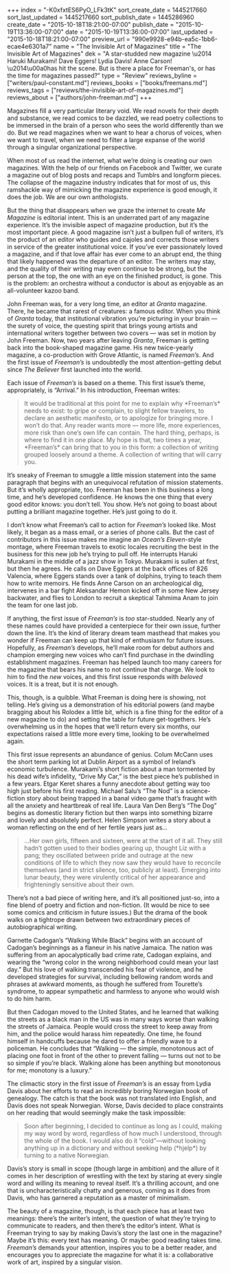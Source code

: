 +++
index = "-K0xfxtES6PyO_LFk3tK"
sort_create_date = 1445217660
sort_last_updated = 1445217660
sort_publish_date = 1445286960
create_date = "2015-10-18T18:21:00-07:00"
publish_date = "2015-10-19T13:36:00-07:00"
date = "2015-10-19T13:36:00-07:00"
last_updated = "2015-10-18T18:21:00-07:00"
preview_url = "990e9928-e94b-ea5c-1bb6-ecae4e6301a7"
name = "The Invisible Art of Magazines"
title = "The Invisible Art of Magazines"
dek = "A star-studded new magazine \u2014 Haruki Murakami! Dave Eggers! Lydia Davis! Anne Carson! \u2014\u00a0has hit the scene. But is there a place for Freeman's, or has the time for magazines passed?"
type = "Review"
reviews_byline = ["writers/paul-constant.md"]
reviews_books = ["books/freemans.md"]
reviews_tags = ["reviews/the-invisible-art-of-magazines.md"]
reviews_about = ["authors/john-freeman.md"]
+++

Magazines fill a very particular literary void. We read novels for their depth and substance, we read comics to be dazzled, we read poetry collections to be immersed in the brain of a person who sees the world differently than we do. But we read magazines when we want to hear a chorus of voices, when we want to travel, when we need to filter a large expanse of the world through a singular organizational perspective.

When most of us read the internet, what we’re doing is creating our own magazines. With the help of our friends on Facebook and Twitter, we curate a magazine out of blog posts and recaps and Tumblrs and longform pieces. The collapse of the magazine industry indicates that for most of us, this ramshackle way of mimicking the magazine experience is good enough, it does the job. We are our own anthologists.

But the thing that disappears when we graze the internet to create *Me Magazine* is editorial intent. This is an underrated part of any magazine experience. It’s the invisible aspect of magazine production, but it’s the most important piece. A good magazine isn’t just a bullpen full of writers, it’s the product of an editor who guides and cajoles and corrects those writers in service of the greater institutional voice. If you’ve ever passionately loved a magazine, and if that love affair has ever come to an abrupt end, the thing that likely happened was the departure of an editor. The writers may stay, and the quality of their writing may even continue to be strong, but the person at the top, the one with an eye on the finished product, is gone. This is the problem: an orchestra without a conductor is about as enjoyable as an all-volunteer kazoo band.

<div class="break"></div>

John Freeman was, for a very long time, an editor at *Granta* magazine. There, he became that rarest of creatures: a famous editor. When you think of *Granta* today, that institutional vibration you’re picturing in your brain — the surety of voice, the questing spirit that brings young artists and international writers together between two covers — was set in motion by John Freeman. Now, two years after leaving *Granta*, Freeman is getting back into the book-shaped magazine game. His new twice-yearly magazine, a co-production with Grove Atlantic, is named *Freeman’s*. And the first issue of *Freeman’s* is undoubtedly the most attention-getting debut since *The Believer* first launched into the world.

Each issue of *Freeman’s* is based on a theme. This first issue’s theme, appropriately, is “Arrival.” In his introduction, Freeman writes:

<blockquote>It would be traditional at this point for me to explain why *Freeman’s* needs to exist: to gripe or complain, to slight fellow travelers, to declare an aesthetic manifesto, or to apologize for bringing more. I won’t do that. Any reader wants more — more life, more experiences, more risk than one’s own life can contain. The hard thing, perhaps, is where to find it in one place. My hope is that, two times a year, *Freeman’s* can bring that to you in this form: a collection of writing grouped loosely around a theme. A collection of writing that will carry you.</blockquote>

It’s sneaky of Freeman to smuggle a little mission statement into the same paragraph that begins with an unequivocal refutation of mission statements. But it’s wholly appropriate, too. Freeman has been in this business a long time, and he’s developed confidence. He knows the one thing that every good editor knows: you don’t tell. You show. He’s not going to boast about putting a brilliant magazine together. He’s just going to do it.

I don’t know what Freeman’s call to action for *Freeman’s* looked like. Most likely, it began as a mass email, or a series of phone calls. But the cast of contributors in this issue makes me imagine an *Ocean’s Eleven*-style montage, where Freeman travels to exotic locales recruiting the best in the business for this new job he’s trying to pull off. He interrupts Haruki Murakami in the middle of a jazz show in Tokyo. Murakami is sullen at first, but then he agrees. He calls on Dave Eggers at the back offices of 826 Valencia, where Eggers stands over a tank of dolphins, trying to teach them how to write memoirs. He finds Anne Carson on an archeological dig, intervenes in a bar fight Aleksandar Hemon kicked off in some New Jersey backwater, and flies to London to recruit a skeptical Tahmima Anam to join the team for one last job.

If anything, the first issue of *Freeman’s* is *too* star-studded. Nearly any of these names could have provided a centerpiece for their own issue, further down the line. It’s the kind of literary dream team masthead that makes you wonder if Freeman can keep up that kind of enthusiasm for future issues. Hopefully, as *Freeman’s* develops, he’ll make room for debut authors and champion emerging new voices who can’t find purchase in the dwindling establishment magazines. Freeman has helped launch too many careers for the magazine that bears his name to not continue that charge. We look to him to find the *new* voices, and this first issue responds with *beloved* voices. It is a treat, but it is not enough.

This, though, is a quibble. What Freeman is doing here is showing, not telling. He’s giving us a demonstration of his editorial powers (and maybe bragging about his Rolodex a little bit, which is a fine thing for the editor of a new magazine to do) and setting the table for future get-togethers. He’s overwhelming us in the hopes that we’ll return every six months, our expectations raised a little more every time, looking to be overwhelmed again.

<div class="break"></div>

This first issue represents an abundance of genius. Colum McCann uses the short term parking lot at Dublin Airport as a symbol of Ireland’s economic turbulence. Murakami’s short fiction about a man tormented by his dead wife’s infidelity, “Drive My Car,” is the best piece he’s published in a few years. Etgar Keret shares a funny anecdote about getting way too high just before his first reading. Michael Salu’s “The Nod” is a science-fiction story about being trapped in a banal video game that’s fraught with all the anxiety and heartbreak of real life. Laura Van Den Berg’s “The Dog” begins as domestic literary fiction but then warps into something bizarre and lovely and absolutely perfect. Helen Simpson writes a story about a woman reflecting on the end of her fertile years just as…

<blockquote>…Her own girls, fifteen and sixteen, were at the start of it all. They still hadn’t gotten used to their bodies gearing up, thought Liz with a pang; they oscillated between pride and outrage at the new conditions of life to which they now saw they would have to reconcile themselves (and in strict silence, too, publicly at least). Emerging into lunar beauty, they were virulently critical of her appearance and frighteningly sensitive about their own.</blockquote>

There’s not a bad piece of writing here, and it’s all positioned just-so, into a fine blend of poetry and fiction and non-fiction. (It would be nice to see some comics and criticism in future issues.) But the drama of the book walks on a tightrope drawn between two extraordinary pieces of autobiographical writing. 

Garnette Cadogan’s “Walking While Black” begins with an account of Cadogan’s beginnings as a flaneur in his native Jamaica. The nation was suffering from an apocalyptically bad crime rate, Cadogan explains, and wearing the “wrong color in the wrong neighborhood could mean your last day.” But his love of walking transcended his fear of violence, and he developed strategies for survival, including bellowing random words and phrases at awkward moments, as though he suffered from Tourette’s syndrome, to appear sympathetic and harmless to anyone who would wish to do him harm.

But then Cadogan moved to the United States, and he learned that walking the streets as a black man in the US was in many ways worse than walking the streets of Jamaica. People would cross the street to keep away from him, and the police would harass him repeatedly. One time, he found himself in handcuffs because he dared to offer a friendly wave to a policeman. He concludes that “Walking — the simple, monotonous act of placing one foot in front of the other to prevent falling — turns out not to be so simple if you’re black. Walking alone has been anything but monotonous for me; monotony is a luxury.”

The climactic story in the first issue of *Freeman’s* is an essay from Lydia Davis about her efforts to read an incredibly boring Norwegian book of genealogy. The catch is that the book was not translated into English, and Davis does not speak Norwegian. Worse, Davis decided to place constraints on her reading that would seemingly make the task impossible:

<blockquote>Soon after beginning, I decided to continue as long as I could, making my way word by word, regardless of how much I understood, through the whole of the book. I would also do it “cold”—without looking anything up in a dictionary and without seeking help (*hjelp*) by turning to a native Norwegian.</blockquote>

Davis’s story is small in scope (though large in ambition) and the allure of it comes in her description of wrestling with the text by staring at every single word and willing its meaning to reveal itself. It’s a thrilling account, and one that is uncharacteristically chatty and generous, coming as it does from Davis, who has garnered a reputation as a master of minimalism.

The beauty of a magazine, though, is that each piece has at least two meanings: there’s the writer’s intent, the question of what they’re trying to communicate to readers, and then there’s the editor’s intent. What is Freeman trying to say by making Davis’s story the last one in the magazine? Maybe it’s this: every text has meaning. Or maybe: good reading takes time. *Freeman’s* demands your attention, inspires you to be a better reader, and encourages you to appreciate the magazine for what it is: a collaborative work of art, inspired by a singular vision. 